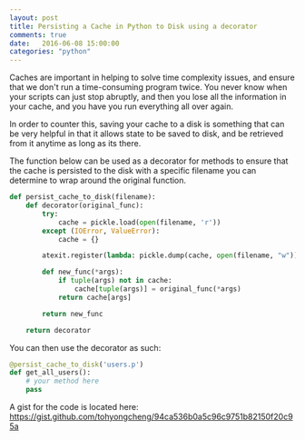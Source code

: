 ```yaml
---
layout: post
title: Persisting a Cache in Python to Disk using a decorator
comments: true
date:   2016-06-08 15:00:00
categories: "python"
---
```


Caches are important in helping to solve time complexity issues, and ensure that we don't run a time-consuming program twice. You never know when your scripts can just stop abruptly, and then you lose all the information in your cache, and you have you run everything all over again. 

In order to counter this, saving your cache to a disk is something that can be very helpful in that it allows state to be saved to disk, and be retrieved from it anytime as long as its there.

The function below can be used as a decorator for methods to ensure that the cache is persisted to the disk with a specific filename you can determine to wrap around the original function. 

```python
def persist_cache_to_disk(filename):
    def decorator(original_func):
        try:
            cache = pickle.load(open(filename, 'r'))
        except (IOError, ValueError):
            cache = {}

        atexit.register(lambda: pickle.dump(cache, open(filename, "w")))

        def new_func(*args):
            if tuple(args) not in cache:
                cache[tuple(args)] = original_func(*args)
            return cache[args]

        return new_func

    return decorator
```

You can then use the decorator as such:

```python
@persist_cache_to_disk('users.p')
def get_all_users():
	# your method here
	pass
```


A gist for the code is located here: https://gist.github.com/tohyongcheng/94ca536b0a5c96c9751b82150f20c95a